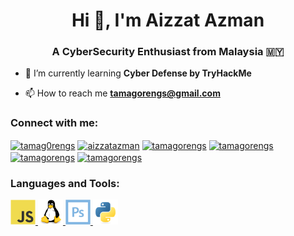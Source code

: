 <h1 align="center">Hi 👋, I'm Aizzat Azman</h1>
<h3 align="center">A CyberSecurity Enthusiast from Malaysia 🇲🇾</h3>

- 🌱 I’m currently learning **Cyber Defense by TryHackMe**

- 📫 How to reach me **tamagorengs@gmail.com**

<h3 align="left">Connect with me:</h3>
<p align="left">
<a href="https://twitter.com/tamag0rengs" target="blank"><img align="center" src="https://raw.githubusercontent.com/rahuldkjain/github-profile-readme-generator/master/src/images/icons/Social/twitter.svg" alt="tamag0rengs" height="30" width="40" /></a>
<a href="https://linkedin.com/in/aizzatazman" target="blank"><img align="center" src="https://raw.githubusercontent.com/rahuldkjain/github-profile-readme-generator/master/src/images/icons/Social/linked-in-alt.svg" alt="aizzatazman" height="30" width="40" /></a>
<a href="https://stackoverflow.com/users/tamagorengs" target="blank"><img align="center" src="https://raw.githubusercontent.com/rahuldkjain/github-profile-readme-generator/master/src/images/icons/Social/stack-overflow.svg" alt="tamagorengs" height="30" width="40" /></a>
<a href="https://fb.com/tamagorengs" target="blank"><img align="center" src="https://raw.githubusercontent.com/rahuldkjain/github-profile-readme-generator/master/src/images/icons/Social/facebook.svg" alt="tamagorengs" height="30" width="40" /></a>
<a href="https://instagram.com/tamagorengs" target="blank"><img align="center" src="https://raw.githubusercontent.com/rahuldkjain/github-profile-readme-generator/master/src/images/icons/Social/instagram.svg" alt="tamagorengs" height="30" width="40" /></a>
<a href="https://www.youtube.com/c/tamagorengs" target="blank"><img align="center" src="https://raw.githubusercontent.com/rahuldkjain/github-profile-readme-generator/master/src/images/icons/Social/youtube.svg" alt="tamagorengs" height="30" width="40" /></a>
</p>

<h3 align="left">Languages and Tools:</h3>
<p align="left"> <a href="https://developer.mozilla.org/en-US/docs/Web/JavaScript" target="_blank" rel="noreferrer"> <img src="https://raw.githubusercontent.com/devicons/devicon/master/icons/javascript/javascript-original.svg" alt="javascript" width="40" height="40"/> </a> <a href="https://www.linux.org/" target="_blank" rel="noreferrer"> <img src="https://raw.githubusercontent.com/devicons/devicon/master/icons/linux/linux-original.svg" alt="linux" width="40" height="40"/> </a> <a href="https://www.photoshop.com/en" target="_blank" rel="noreferrer"> <img src="https://raw.githubusercontent.com/devicons/devicon/master/icons/photoshop/photoshop-line.svg" alt="photoshop" width="40" height="40"/> </a> <a href="https://www.python.org" target="_blank" rel="noreferrer"> <img src="https://raw.githubusercontent.com/devicons/devicon/master/icons/python/python-original.svg" alt="python" width="40" height="40"/> </a> </p>

